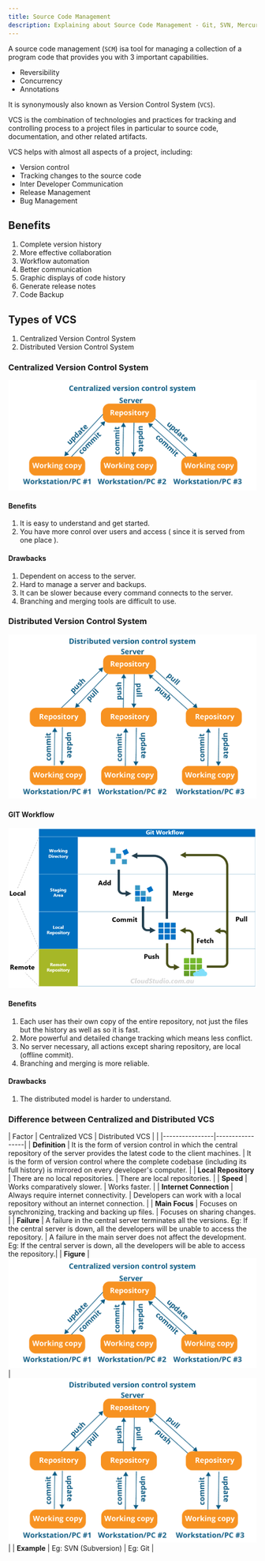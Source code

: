 ```yaml
---
title: Source Code Management
description: Explaining about Source Code Management - Git, SVN, Mercurial, Subversion etc.
---
```


A source code management (`SCM`) isa tool for managing a collection of a program code that provides you with 3 important capabilities.

- Reversibility
- Concurrency
- Annotations

It is synonymously also known as Version Control System (`VCS`).

VCS is the combination of technologies and practices for tracking and controlling process to a project files in particular to source code, documentation, and other related artifacts.

VCS helps with almost all aspects of a project, including:  

- Version control
- Tracking changes to the source code
- Inter Developer Communication
- Release Management
- Bug Management

## Benefits
1. Complete version history
2. More effective collaboration
3. Workflow automation
4. Better communication
5. Graphic displays of code history
6. Generate release notes
7. Code Backup

## Types of VCS
1. Centralized Version Control System
2. Distributed Version Control System

### Centralized Version Control System

![Centralized VCS](../assets/images/centralized-vcs.png)

#### Benefits
1. It is easy to understand and get started.
2. You have more conrol over users and access ( since it is served from one place ).

#### Drawbacks
1. Dependent on access to the server.
2. Hard to manage a server and backups.
3. It can be slower because every command connects to the server.
4. Branching and merging tools are difficult to use.


### Distributed Version Control System

![Distributed VCS](../assets/images/distributed-vcs.png)

#### GIT Workflow
![GIT Workflow](../assets/images/git-workflow.png)

#### Benefits
1. Each user has their own copy of the entire repository, not just the files but the history as well  as so it is fast.
2. More powerful and detailed change tracking which means less conflict.
3. No server necessary, all actions except sharing repository, are local (offline commit).
4. Branching and merging is more reliable.

#### Drawbacks
1. The distributed model is harder to understand.

### Difference between Centralized and Distributed VCS

| Factor | Centralized VCS | Distributed VCS |
| |----------------|-----------------|
| **Definition** | It is the form of version control in which the central repository of the server provides the latest code to the client machines. | It is the form of version control where the complete codebase (including its full history) is mirrored on every developer's computer. |
| **Local Repository** | There are no local repositories. | There are local repositories. |
| **Speed** | Works comparatively slower. | Works faster. |
| **Internet Connection** | Always require internet connectivity. | Developers can work with a local repository without an internet connection. |
| **Main Focus** | Focuses on synchronizing, tracking and backing up files. | Focuses on sharing changes. |
| **Failure** | A failure in the central server terminates all the versions. Eg: If the central server is down, all the developers will be unable to access the repository. | A failure in the main server does not affect the development. Eg: If the central server is down, all the developers will be able to access the repository.|
| **Figure** | ![Centralized VCS](../assets/images/centralized-vcs.png) | ![Distributed VCS](../assets/images/distributed-vcs.png) |
| **Example** | Eg: SVN (Subversion) | Eg: Git |

